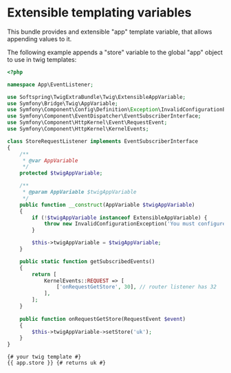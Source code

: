 # Extensible templating variables

This bundle provides and extensible "app" template variable, that allows appending values to it.

The following example appends a "store" variable to the global "app" object to use in twig templates:

```php
<?php

namespace App\EventListener;

use Softspring\TwigExtraBundle\Twig\ExtensibleAppVariable;
use Symfony\Bridge\Twig\AppVariable;
use Symfony\Component\Config\Definition\Exception\InvalidConfigurationException;
use Symfony\Component\EventDispatcher\EventSubscriberInterface;
use Symfony\Component\HttpKernel\Event\RequestEvent;
use Symfony\Component\HttpKernel\KernelEvents;

class StoreRequestListener implements EventSubscriberInterface
{
    /**
     * @var AppVariable
     */
    protected $twigAppVariable;

    /**
     * @param AppVariable $twigAppVariable
     */
    public function __construct(AppVariable $twigAppVariable)
    {
        if (!$twigAppVariable instanceof ExtensibleAppVariable) {
            throw new InvalidConfigurationException('You must configure SfsTwigExtraBundle to extend twig app variable');
        }

        $this->twigAppVariable = $twigAppVariable;
    }

    public static function getSubscribedEvents()
    {
        return [
            KernelEvents::REQUEST => [
                ['onRequestGetStore', 30], // router listener has 32
            ],
        ];
    }
    
    public function onRequestGetStore(RequestEvent $event)
    {
        $this->twigAppVariable->setStore('uk');
    }
}
```

```twig
{# your twig template #}
{{ app.store }} {# returns uk #}
```
